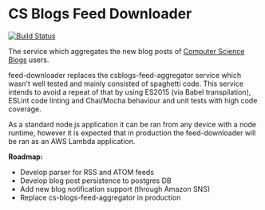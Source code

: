 # CS Blogs Feed Downloader
[![Build Status](https://travis-ci.org/csblogs/feed-downloader.svg?branch=master)](https://travis-ci.org/csblogs/feed-downloader)

The service which aggregates the new blog posts of [Computer Science Blogs](http://csblogs.com) users. 

feed-downloader replaces the csblogs-feed-aggregator service which wasn't well tested and mainly consisted of spaghetti code. This service intends to avoid a repeat of that by using ES2015 (via Babel transpilation), ESLint code linting and Chai/Mocha behaviour and unit tests with high code coverage.

As a standard node.js application it can be ran from any device with a node runtime, however it is expected that in production the feed-downloader will be ran as an AWS Lambda application.

**Roadmap:**
* Develop parser for RSS and ATOM feeds
* Develop blog post persistence to postgres DB
* Add new blog notification support (through Amazon SNS)
* Replace cs-blogs-feed-aggregator in production
